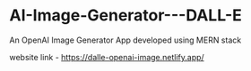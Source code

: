 # AI-Image-Generator---DALL-E

An OpenAI Image Generator App developed using MERN stack

website link - https://dalle-openai-image.netlify.app/
